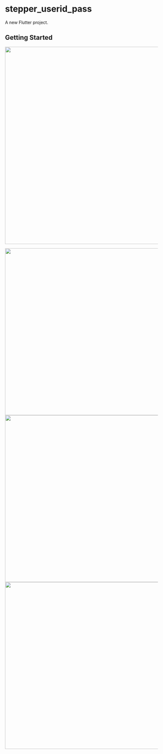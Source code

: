 # stepper_userid_pass

A new Flutter project.

## Getting Started

<img src="https://user-images.githubusercontent.com/111557931/201469521-5a91ecaf-023b-4199-8db8-e8433082b507.mp4" style=" height:650px; " data-target="animated-image.originalImage">

<img src="https://user-images.githubusercontent.com/111557931/201469530-7e760c23-391f-49ec-884a-92138e375dea.jpg" style=" height:550px; " data-target="animated-image.originalImage">  <img src="https://user-images.githubusercontent.com/111557931/201469531-90ab2abf-f28c-4311-a9da-dc61fbadde69.jpg" style=" height:550px; " data-target="animated-image.originalImage">  <img src="https://user-images.githubusercontent.com/111557931/201469535-52bd0c53-52bf-4a0d-9f2a-4570d51c2be2.jpg" style=" height:550px; " data-target="animated-image.originalImage">

